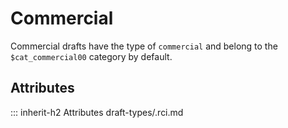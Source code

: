 # Commercial

Commercial drafts have the type of `commercial` and
belong to the `$cat_commercial00` category by default.

## Attributes
::: inherit-h2 Attributes draft-types/.rci.md
